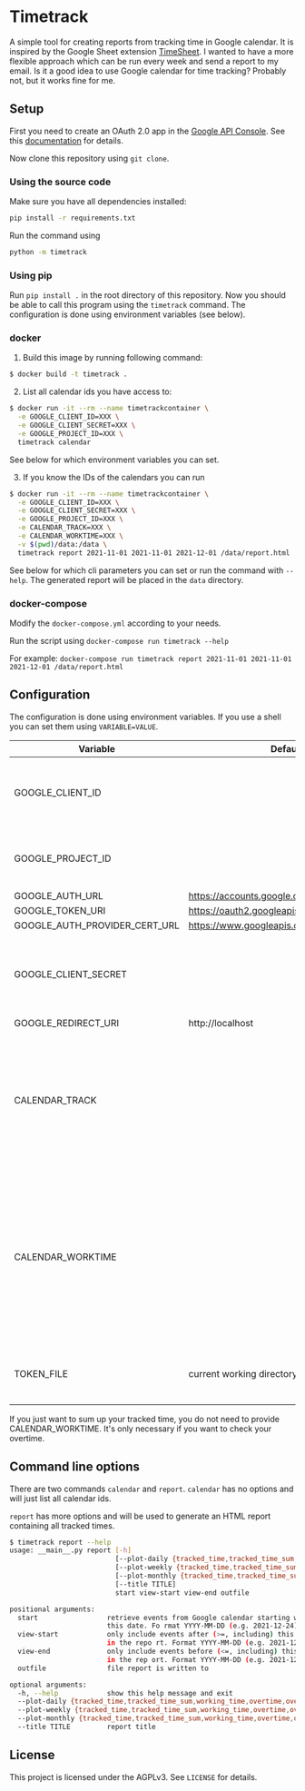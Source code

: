 # Timetrack

A simple tool for creating reports from tracking time in Google calendar. It is
inspired by the Google Sheet extension 
[TimeSheet](https://workspace.google.com/u/0/marketplace/app/timesheet/6002835623).
I wanted to have a more flexible approach which can be run every week and send
a report to my email. Is it a good idea to use Google calendar for time 
tracking? Probably not, but it works fine for me.

## Setup

First you need to create an OAuth 2.0 app in the 
[Google API Console](https://console.developers.google.com/). See this 
[documentation](https://developers.google.com/identity/protocols/oauth2)
for details. 

Now clone this repository using `git clone`.

### Using the source code

Make sure you have all dependencies installed:
```bash
pip install -r requirements.txt
```

Run the command using
```bash
python -m timetrack
```

### Using pip

Run `pip install .` in the root directory of this repository. Now you should be 
able to call this program using the `timetrack` command. The configuration is 
done using environment variables (see below).

### docker

1. Build this image by running following command:
```bash
$ docker build -t timetrack .
```
2. List all calendar ids you have access to:
```bash
$ docker run -it --rm --name timetrackcontainer \
  -e GOOGLE_CLIENT_ID=XXX \
  -e GOOGLE_CLIENT_SECRET=XXX \
  -e GOOGLE_PROJECT_ID=XXX \
  timetrack calendar
```
See below for which environment variables you can set.

3. If you know the IDs of the calendars you can run 
```bash
$ docker run -it --rm --name timetrackcontainer \
  -e GOOGLE_CLIENT_ID=XXX \
  -e GOOGLE_CLIENT_SECRET=XXX \
  -e GOOGLE_PROJECT_ID=XXX \
  -e CALENDAR_TRACK=XXX \
  -e CALENDAR_WORKTIME=XXX \
  -v $(pwd)/data:/data \
  timetrack report 2021-11-01 2021-11-01 2021-12-01 /data/report.html
```
See below for which cli parameters you can set or run the command with `--help`.
The generated report will be placed in the `data` directory.

### docker-compose
Modify the `docker-compose.yml` according to your needs.

Run the script using `docker-compose run timetrack --help`

For example: `docker-compose run timetrack report 2021-11-01 2021-11-01 2021-12-01 /data/report.html`

## Configuration

The configuration is done using environment variables. If you use a shell you
can set them using `VARIABLE=VALUE`.

| Variable                      | Default                                    | Description                                                                                                             |
|-------------------------------|--------------------------------------------|-------------------------------------------------------------------------------------------------------------------------|
| GOOGLE_CLIENT_ID              |                                            | Project client id retrieved from Google API console                                                                     |
| GOOGLE_PROJECT_ID             |                                            | Project id retrieved from Google API console                                                                            |
| GOOGLE_AUTH_URL               | https://accounts.google.com/o/oauth2/auth  |                                                                                                                         |
| GOOGLE_TOKEN_URI              | https://oauth2.googleapis.com/token        |                                                                                                                         |
| GOOGLE_AUTH_PROVIDER_CERT_URL | https://www.googleapis.com/oauth2/v1/certs |                                                                                                                         |
| GOOGLE_CLIENT_SECRET          |                                            | Project client secret retrieved from Google API console                                                                 |
| GOOGLE_REDIRECT_URI           | http://localhost                           |                                                                                                                         |
| CALENDAR_TRACK                |                                            | Calendar ids separated by commas which contain the events which will be considered as tracked time                      |
| CALENDAR_WORKTIME             |                                            | Calendar ids separated by commas which contain the events which will be considered as expected working hours (optional) |
| TOKEN_FILE                    | current working directory                  | Place where the oauth token will be stored.                                                                             |
If you just want to sum up your tracked time, you do not need to provide 
CALENDAR_WORKTIME. It's only necessary if you want to check your overtime.

## Command line options

There are two commands `calendar` and `report`. `calendar` has no options and 
will just list all calendar ids.

`report` has more options and will be used to generate an HTML report containing
all tracked times.

```bash
$ timetrack report --help
usage: __main__.py report [-h]
                          [--plot-daily {tracked_time,tracked_time_sum,working_time,overtime,overtime_sum}]
                          [--plot-weekly {tracked_time,tracked_time_sum,working_time,overtime,overtime_sum}]
                          [--plot-monthly {tracked_time,tracked_time_sum,working_time,overtime,overtime_sum}]
                          [--title TITLE]
                          start view-start view-end outfile

positional arguments:
  start                 retrieve events from Google calendar starting with
                        this date. Fo rmat YYYY-MM-DD (e.g. 2021-12-24)
  view-start            only include events after (>=, including) this event
                        in the repo rt. Format YYYY-MM-DD (e.g. 2021-12-24)
  view-end              only include events before (<=, including) this event
                        in the rep ort. Format YYYY-MM-DD (e.g. 2021-12-25)
  outfile               file report is written to

optional arguments:
  -h, --help            show this help message and exit
  --plot-daily {tracked_time,tracked_time_sum,working_time,overtime,overtime_sum}
  --plot-weekly {tracked_time,tracked_time_sum,working_time,overtime,overtime_sum}
  --plot-monthly {tracked_time,tracked_time_sum,working_time,overtime,overtime_sum}
  --title TITLE         report title

```

## License

This project is licensed under the AGPLv3. See `LICENSE` for details.